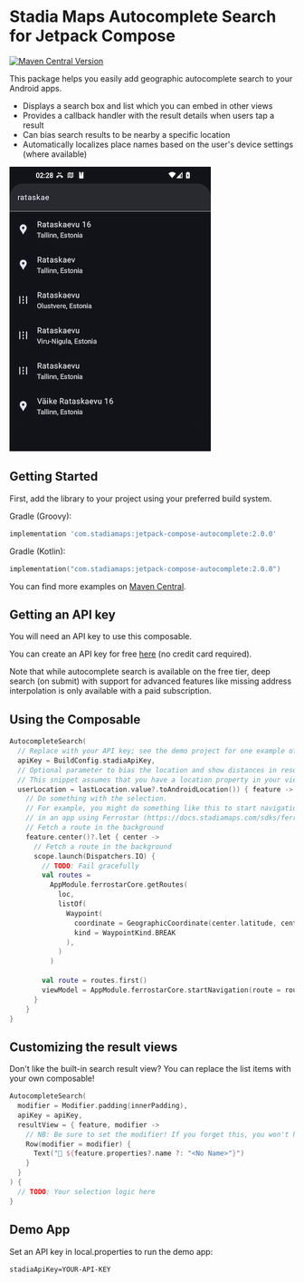 # Stadia Maps Autocomplete Search for Jetpack Compose

[![Maven Central Version](https://img.shields.io/maven-central/v/com.stadiamaps/jetpack-compose-autocomplete)](https://central.sonatype.com/artifact/com.stadiamaps/jetpack-compose-autocomplete)

This package helps you easily add geographic autocomplete search to your Android apps.

* Displays a search box and list which you can embed in other views 
* Provides a callback handler with the result details when users tap a result 
* Can bias search results to be nearby a specific location 
* Automatically localizes place names based on the user's device settings (where available)

![Screenshot of the search interface](screenshot.png)

## Getting Started

First, add the library to your project using your preferred build system.

Gradle (Groovy):

```groovy
implementation 'com.stadiamaps:jetpack-compose-autocomplete:2.0.0'
```

Gradle (Kotlin):

```kotlin
implementation("com.stadiamaps:jetpack-compose-autocomplete:2.0.0")
```

You can find more examples on [Maven Central](https://central.sonatype.com/artifact/com.stadiamaps/jetpack-compose-autocomplete).

## Getting an API key

You will need an API key to use this composable.

You can create an API key for free
[here](https://client.stadiamaps.com/signup/?utm_source=github&utm_campaign=sdk_readme&utm_content=jetpack_compose_autocomplete_readme)
(no credit card required).

Note that while autocomplete search is available on the free tier,
deep search (on submit) with support for advanced features like missing address interpolation
is only available with a paid subscription.

## Using the Composable

```kotlin
AutocompleteSearch(
  // Replace with your API key; see the demo project for one example of API key embedding
  apiKey = BuildConfig.stadiaApiKey,
  // Optional parameter to bias the location and show distances in results.
  // This snippet assumes that you have a location property in your view model or similar context.
  userLocation = lastLocation.value?.toAndroidLocation()) { feature ->
    // Do something with the selection.
    // For example, you might do something like this to start navigation
    // in an app using Ferrostar (https://docs.stadiamaps.com/sdks/ferrostar).
    // Fetch a route in the background
    feature.center()?.let { center ->
      // Fetch a route in the background
      scope.launch(Dispatchers.IO) {
        // TODO: Fail gracefully
        val routes =
          AppModule.ferrostarCore.getRoutes(
            loc,
            listOf(
              Waypoint(
                coordinate = GeographicCoordinate(center.latitude, center.longitude),
                kind = WaypointKind.BREAK
              ),
            )
          )

        val route = routes.first()
        viewModel = AppModule.ferrostarCore.startNavigation(route = route)
      }
    }
}
```

## Customizing the result views

Don't like the built-in search result view?
You can replace the list items with your own composable!

```kotlin
AutocompleteSearch(
  modifier = Modifier.padding(innerPadding),
  apiKey = apiKey,
  resultView = { feature, modifier ->
    // NB: Be sure to set the modifier! If you forget this, you won't have a click handler!
    Row(modifier = modifier) {
      Text("📍 ${feature.properties?.name ?: "<No Name>"}")
    }
  }
) {
  // TODO: Your selection logic here
}
```

## Demo App

Set an API key in local.properties to run the demo app:

```properties
stadiaApiKey=YOUR-API-KEY
```
